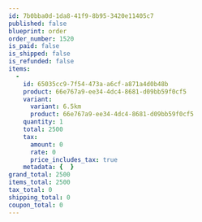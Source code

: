 ```yaml
---
id: 7b0bba0d-1da8-41f9-8b95-3420e11405c7
published: false
blueprint: order
order_number: 1520
is_paid: false
is_shipped: false
is_refunded: false
items:
  -
    id: 65035cc9-7f54-473a-a6cf-a871a4d0b48b
    product: 66e767a9-ee34-4dc4-8681-d09bb59f0cf5
    variant:
      variant: 6.5km
      product: 66e767a9-ee34-4dc4-8681-d09bb59f0cf5
    quantity: 1
    total: 2500
    tax:
      amount: 0
      rate: 0
      price_includes_tax: true
    metadata: {  }
grand_total: 2500
items_total: 2500
tax_total: 0
shipping_total: 0
coupon_total: 0
---
```

